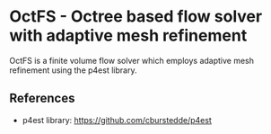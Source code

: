# OctFS - Octree based flow solver with adaptive mesh refinement

OctFS is a finite volume flow solver which employs adaptive mesh refinement 
using the p4est library.

## References

* p4est library: https://github.com/cburstedde/p4est

